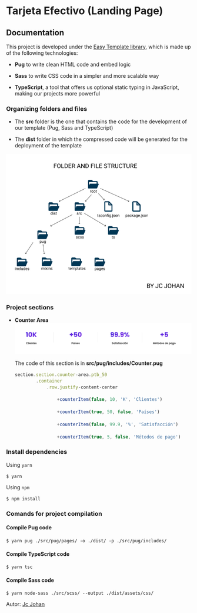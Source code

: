 # Tarjeta Efectivo (Landing Page)

## **Documentation**

This project is developed under the [Easy Template library](https://github.com/johancastillo/easy-template), which is made up of the following technologies:

* **Pug** to write clean HTML code and embed logic

* **Sass** to write CSS code in a simpler and more scalable way

* **TypeScript**, a tool that offers us optional static typing in JavaScript, making our projects more powerful

### **Organizing folders and files**

* The **src** folder is the one that contains the code for the development of our template (Pug, Sass and TypeScript)

* The **dist** folder in which the compressed code will be generated for the deployment of the template

![Folders Structure](./documentation/folders.png)

### **Project sections**

* **Counter Area**
    ![Counter area](./documentation/screenshots/counter.png)

    The code of this section is in **src/pug/includes/Counter.pug**
    ```js
    section.section.counter-area.ptb_50
            .container
                .row.justify-content-center

                    +counterItem(false, 10, 'K', 'Clientes')
                    
                    +counterItem(true, 50, false, 'Países')
                    
                    +counterItem(false, 99.9, '%', 'Satisfacción')
                    
                    +counterItem(true, 5, false, 'Métodos de pago')
    ```



### **Install dependencies**
Using `yarn`
```shell
$ yarn
```

Using `npm`
```shell
$ npm install
```

### **Comands for project compilation**

#### Compile **Pug** code

```shell
$ yarn pug ./src/pug/pages/ -o ./dist/ -p ./src/pug/includes/
```

#### Compile **TypeScript** code

```shell
$ yarn tsc
```

#### Compile **Sass** code

```shell
$ yarn node-sass ./src/scss/ --output ./dist/assets/css/
```


Autor: [Jc Johan](https://instagram.com/jcboxing2707)

